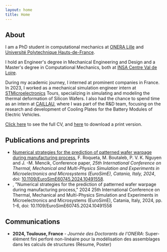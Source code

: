 ```yaml
---
layout: home
title: Home
---
```


## About

I am a PhD student in computational mechanics at [ONERA Lille](https://www.onera.fr/fr) and [Université Polytechnique Hauts-de-France](https://www.uphf.fr/).

I hold an Engineer's degree in Mechanical Engineering and Design and a Master's degree in Computational Mechanics, both at [INSA Centre Val de Loire](https://insa-centrevaldeloire.fr/fr/).

During my academic journey, I interned at prominent companies in France. In 2023, I worked as a mechanical simulation engineer intern at [STMicroelectronics](https://www.st.com/content/st_com/en.html) Tours, specializing in simulating and modeling the thermal deformation of Silicon Wafers. I also had the chance to spend time as an intern at [CAILLAU](https://www.caillau.com/?lang=fr), where I was part of the R&D team, focusing on the research and development of Cooling Plates for the Battery Modules of Electric Vehicles.

[Click here](/cv) to see the full CV, and [here](/CV_English.pdf) to download a print version.

## Publications and preprints

* [Numerical strategies for the prediction of patterned wafer warpage during manufacturing process](https://ieeexplore.ieee.org/document/10491558), F. Roqueta, M. Boutaleb, P. V. K. Nguyen and J. -M. Mencik, Conference paper, *25th International Conference on Thermal, Mechanical and Multi-Physics Simulation and Experiments in Microelectronics and Microsystems (EuroSimE), Catania, Italy, 2024*, doi: <ins>10.1109/EuroSimE60745.2024.10491558</ins>.
* , "Numerical strategies for the prediction of patterned wafer warpage during manufacturing process," 2024 25th International Conference on Thermal, Mechanical and Multi-Physics Simulation and Experiments in Microelectronics and Microsystems (EuroSimE), Catania, Italy, 2024, pp. 1-6, doi: 10.1109/EuroSimE60745.2024.10491558

## Communications

* **2024, Toulouse, France** - *Journée des Doctorants de l'ONERA*: Super-élément fini perforé non-linéaire pour la modélisation des assemblages dans les calculs de structures (Résume, Poster)

<!-- {% include archive.html %} -->